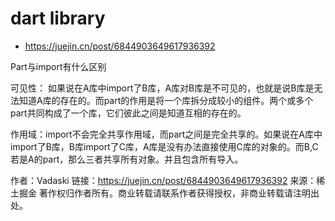 # dart library

* https://juejin.cn/post/6844903649617936392

Part与import有什么区别

可见性：
如果说在A库中import了B库，A库对B库是不可见的，也就是说B库是无法知道A库的存在的。而part的作用是将一个库拆分成较小的组件。两个或多个part共同构成了一个库，它们彼此之间是知道互相的存在的。

作用域：import不会完全共享作用域，而part之间是完全共享的。如果说在A库中import了B库，B库import了C库，A库是没有办法直接使用C库的对象的。而B,C若是A的part，那么三者共享所有对象。并且包含所有导入。

作者：Vadaski
链接：https://juejin.cn/post/6844903649617936392
来源：稀土掘金
著作权归作者所有。商业转载请联系作者获得授权，非商业转载请注明出处。